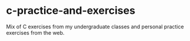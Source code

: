 # c-practice-and-exercises
Mix of C exercises from my undergraduate classes and personal practice exercises from the web.
